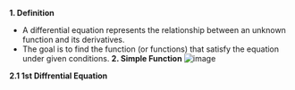 <b>1. Definition </b>
  - A differential equation represents the relationship between an unknown function and its derivatives.
  - The goal is to find the function (or functions) that satisfy the equation under given conditions.
<b>2. Simple Function</b>
![image](https://github.com/user-attachments/assets/89f3f573-0b75-4d3b-b294-49a3b5bbad6a)

<b>2.1 1st Diffrential Equation</b>

